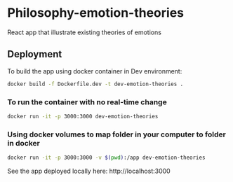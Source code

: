 # Philosophy-emotion-theories

React app that illustrate existing theories of emotions

## Deployment

To build the app using docker container in Dev environment:

```bash
docker build -f Dockerfile.dev -t dev-emotion-theories .
```

### To run the container with no real-time change

```bash
docker run -it -p 3000:3000 dev-emotion-theories
```

### Using docker volumes to map folder in your computer to folder in docker

```bash
docker run -it -p 3000:3000 -v $(pwd):/app dev-emotion-theories
```

See the app deployed locally here: http://localhost:3000